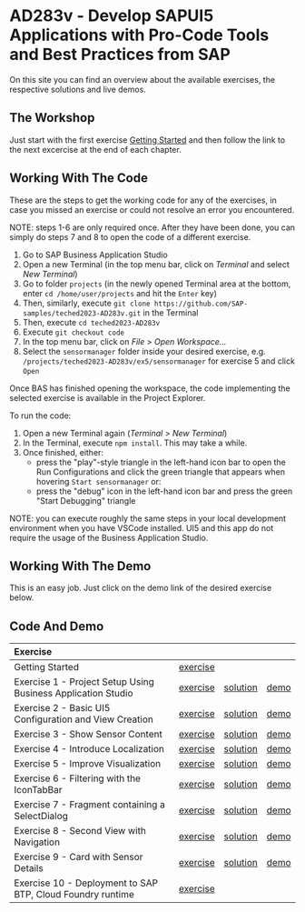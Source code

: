 # AD283v - Develop SAPUI5 Applications with Pro-Code Tools and Best Practices from SAP
On this site you can find an overview about the available exercises, the respective solutions and live demos.

## The Workshop
Just start with the first exercise [Getting Started](https://github.com/SAP-samples/teched2023-AD283v/tree/main/exercises/ex0/README.md) and then follow the link to the next excercise at the end of each chapter.

## Working With The Code

These are the steps to get the working code for any of the exercises, in case you missed an exercise or could not resolve an error you encountered.

NOTE: steps 1-6 are only required once. After they have been done, you can simply do steps 7 and 8 to open the code of a different exercise.

1. Go to SAP Business Application Studio
2. Open a new Terminal (in the top menu bar, click on *Terminal* and select *New Terminal*)
3. Go to folder `projects` (in the newly opened Terminal area at the bottom, enter `cd /home/user/projects` and hit the `Enter` key)
4. Then, similarly, execute `git clone https://github.com/SAP-samples/teched2023-AD283v.git` in the Terminal
5. Then, execute `cd teched2023-AD283v`
6. Execute `git checkout code`
7. In the top menu bar, click on *File* > *Open Workspace...*
8. Select the `sensormanager` folder inside your desired exercise, e.g. `/projects/teched2023-AD283v/ex5/sensormanager` for exercise 5 and click `Open`

Once BAS has finished opening the workspace, the code implementing the selected exercise is available in the Project Explorer.

To run the code:
1. Open a new Terminal again (*Terminal* > *New Terminal*)
2. In the Terminal, execute `npm install`. This may take a while.
3. Once finished, either:
    - press the "play"-style triangle in the left-hand icon bar to open the Run Configurations and click the green triangle that appears when hovering `Start sensormanager` or:
    - press the "debug" icon in the left-hand icon bar and press the green "Start Debugging" triangle

NOTE: you can execute roughly the same steps in your local development environment when you have VSCode installed. UI5 and this app do not require the usage of the Business Application Studio.


## Working With The Demo
This is an easy job. Just click on the demo link of the desired exercise below.

## Code And Demo

| Exercise | | | |
| :--- | --- | --- | --- |
| Getting Started | [exercise](https://github.com/SAP-samples/teched2023-AD283v/tree/main/exercises/ex0/README.md) | | |
| Exercise 1 - Project Setup Using Business Application Studio | [exercise](https://github.com/SAP-samples/teched2023-AD283v/tree/main/exercises/ex1/README.md) | [solution](https://github.com/SAP-samples/teched2023-AD283v/tree/code/exercises/ex1/) | [demo](https://sap-samples.github.io/teched2023-AD283v/ex1/test/flpSandbox-cdn.html?sap-ui-xx-viewCache=false#keepcoolsensormanager-display) |
| Exercise 2 - Basic UI5 Configuration and View Creation | [exercise](https://github.com/SAP-samples/teched2023-AD283v/tree/main/exercises/ex2/README.md) | [solution](https://github.com/SAP-samples/teched2023-AD283v/tree/code/exercises/ex2/) | [demo](https://sap-samples.github.io/teched2023-AD283v/ex2/test/flpSandbox-cdn.html?sap-ui-xx-viewCache=false#keepcoolsensormanager-display) |
| Exercise 3 - Show Sensor Content | [exercise](https://github.com/SAP-samples/teched2023-AD283v/tree/main/exercises/ex3/README.md) | [solution](https://github.com/SAP-samples/teched2023-AD283v/tree/code/exercises/ex3/) | [demo](https://sap-samples.github.io/teched2023-AD283v/ex3/test/flpSandbox-cdn.html?sap-ui-xx-viewCache=false#keepcoolsensormanager-display) |
| Exercise 4 - Introduce Localization | [exercise](https://github.com/SAP-samples/teched2023-AD283v/tree/main/exercises/ex4/README.md) | [solution](https://github.com/SAP-samples/teched2023-AD283v/tree/code/exercises/ex4/) | [demo](https://sap-samples.github.io/teched2023-AD283v/ex4/test/flpSandbox-cdn.html?sap-ui-xx-viewCache=false#keepcoolsensormanager-display) |
| Exercise 5 - Improve Visualization | [exercise](https://github.com/SAP-samples/teched2023-AD283v/tree/main/exercises/ex5/README.md) | [solution](https://github.com/SAP-samples/teched2023-AD283v/tree/code/exercises/ex5/) | [demo](https://sap-samples.github.io/teched2023-AD283v/ex5/test/flpSandbox-cdn.html?sap-ui-xx-viewCache=false#keepcoolsensormanager-display) |
| Exercise 6 - Filtering with the IconTabBar | [exercise](https://github.com/SAP-samples/teched2023-AD283v/tree/main/exercises/ex6/README.md) | [solution](https://github.com/SAP-samples/teched2023-AD283v/tree/code/exercises/ex6/) | [demo](https://sap-samples.github.io/teched2023-AD283v/ex6/test/flpSandbox-cdn.html?sap-ui-xx-viewCache=false#keepcoolsensormanager-display) |
| Exercise 7 - Fragment containing a SelectDialog | [exercise](https://github.com/SAP-samples/teched2023-AD283v/tree/main/exercises/ex7/README.md) | [solution](https://github.com/SAP-samples/teched2023-AD283v/tree/code/exercises/ex7/) | [demo](https://sap-samples.github.io/teched2023-AD283v/ex7/test/flpSandbox-cdn.html?sap-ui-xx-viewCache=false#keepcoolsensormanager-display) |
| Exercise 8 - Second View with Navigation | [exercise](https://github.com/SAP-samples/teched2023-AD283v/tree/main/exercises/ex8/README.md) | [solution](https://github.com/SAP-samples/teched2023-AD283v/tree/code/exercises/ex8/) | [demo](https://sap-samples.github.io/teched2023-AD283v/ex8/test/flpSandbox-cdn.html?sap-ui-xx-viewCache=false#keepcoolsensormanager-display) |
| Exercise 9 - Card with Sensor Details | [exercise](https://github.com/SAP-samples/teched2023-AD283v/tree/main/exercises/ex9/README.md) | [solution](https://github.com/SAP-samples/teched2023-AD283v/tree/code/exercises/ex9/) | [demo](https://sap-samples.github.io/teched2023-AD283v/ex9/test/flpSandbox-cdn.html?sap-ui-xx-viewCache=false#keepcoolsensormanager-display) |
| Exercise 10 - Deployment to SAP BTP, Cloud Foundry runtime | [exercise](https://github.com/SAP-samples/teched2023-AD283v/tree/main/exercises/ex10/README.md) | | |
